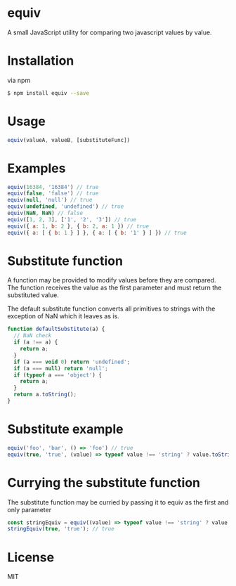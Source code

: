 # equiv

A small JavaScript utility for comparing two javascript values by value.

# Installation

via npm
```sh
$ npm install equiv --save
```

# Usage
```javascript
equiv(valueA, valueB, [substituteFunc])
```

# Examples
```javascript
equiv(16384, '16384') // true
equiv(false, 'false') // true
equiv(null, 'null') // true
equiv(undefined, 'undefined') // true
equiv(NaN, NaN) // false
equiv([1, 2, 3], ['1', '2', '3']) // true
equiv({ a: 1, b: 2 }, { b: 2, a: 1 }) // true
equiv({ a: [ { b: 1 } ] }, { a: [ { b: '1' } ] }) // true
```

# Substitute function

A function may be provided to modify values before they are compared.  The function receives the value as the first parameter and must return the substituted value.

The default substitute function converts all primitives to strings with the exception of NaN which it leaves as is.

```javascript
function defaultSubstitute(a) {
  // NaN check
  if (a !== a) {
    return a;
  }
  if (a === void 0) return 'undefined';
  if (a === null) return 'null';
  if (typeof a === 'object') {
    return a;
  }
  return a.toString();
}
```

# Substitute example

```javascript
equiv('foo', 'bar', () => 'foo') // true
equiv(true, 'true', (value) => typeof value !== 'string' ? value.toString() : value) // true
```

# Currying the substitute function

The substitute function may be curried by passing it to equiv as the first and only parameter

```javascript
const stringEquiv = equiv((value) => typeof value !== 'string' ? value.toString() : value);
stringEquiv(true, 'true'); // true
```

# License
MIT
